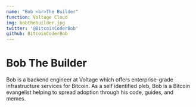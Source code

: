 ```yaml
---
name: "Bob <br>The Builder"
function: Voltage Cloud
img: bobthebuilder.jpg
twitter: '@BitcoinCoderBob'
github: BitcoinCoderBob
---
```


# Bob The Builder
 
Bob is a backend engineer at Voltage which offers enterprise-grade infrastructure services for Bitcoin. As a self identified pleb, Bob is a Bitcoin evangelist helping to spread adoption through his code, guides, and memes.


